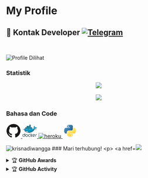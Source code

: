 # My Profile


## 📲 Kontak Developer [![Telegram](https://img.shields.io/badge/telegram-1b77FF.svg?style=for-the-badge&logo=telegram)](https://t.me/Sayonara_3x) 
<br>

![Profile Dilihat](https://komarev.com/ghpvc/?username=apisuserbot&color=blue&style=flat-square&label=Profile+Dilihat)
### Statistik
<p align="center"><a href="https://github.com/krisnadiwangga"><img src="https://github-readme-stats.vercel.app/api?username=sayonara&show_icons=true&theme=radical"></a></p>
<p align="center"><a href="https://github.com/sayonara"><img src="https://github-readme-stats.vercel.app/api/top-langs/?username=sayonara&theme=radical&layout=compact"></a></p> 


   <h3 align="left">Bahasa dan Code</h3>
<p align="left"> <a href="https://www.github.com/" target="_blank"> <img src="https://raw.githubusercontent.com/devicons/devicon/master/icons/github/github-original.svg" alt="github" width="40" height="40"/> </a> <a href="https://www.docker.com/" target="_blank"> <img src="https://raw.githubusercontent.com/devicons/devicon/master/icons/docker/docker-original-wordmark.svg" alt="docker" width="40" height="40"/> </a> <a href="https://heroku.com" target="_blank"> <img src="https://www.vectorlogo.zone/logos/heroku/heroku-icon.svg" alt="heroku" width="40" height="40"/> </a> <a href="https://www.python.org" target="_blank"> <img src="https://raw.githubusercontent.com/devicons/devicon/master/icons/python/python-original.svg" alt="python" width="40" height="40"/> </a> </p>

<p><img align="center" src="https://github-readme-streak-stats.herokuapp.com/?user=krisnadiwangga&" alt="krisnadiwangga
### Mari terhubung!
<p>
    <a href="https://instagram.com/krisnadiwangga03" target="blank"><img src="https://img.shields.io/badge/krisna diwangga03-30302f?style=flat&logo=instagram" /></a>
</p>
<details>
    <summary>&#127942 <b>GitHub Awards</b></summary><br/>

![Github Trophy](https://github-profile-trophy.vercel.app/?username=sayonara)

</details>

<details>
    <summary>&#127942 <b>GitHub Activity</b></summary><br/>

![Metrics](https://metrics.lecoq.io/sayonara?template=classic&repositories.forks=true&languages=1&languages.colors=github&languages.threshold=0%25&config.timezone=Asia%2FSolo)

</details>
